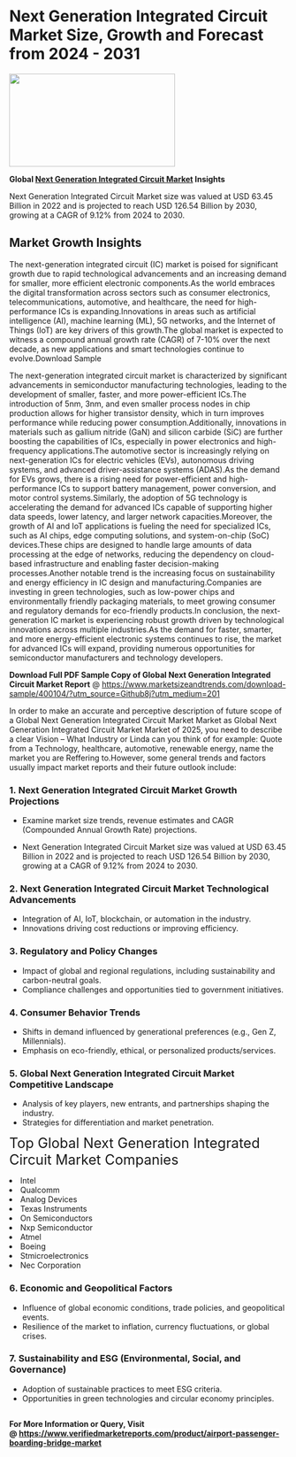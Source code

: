 <H1>Next Generation Integrated Circuit Market Size, Growth and Forecast from 2024 - 2031</H1><img class="aligncenter size-medium wp-image-584254" src="https://thirdeyenews.in/wp-content/uploads/2024/09/Global-Market-Research-300x168.jpeg" alt="" width="300" height="168" /><p><strong>Global&nbsp;<a href="https://www.marketsizeandtrends.com/download-sample/400104/?utm_source=Github8j?utm_medium=201">Next Generation Integrated Circuit Market</a> Insights</strong></p><p>Next Generation Integrated Circuit Market size was valued at USD 63.45 Billion in 2022 and is projected to reach USD 126.54 Billion by 2030, growing at a CAGR of 9.12% from 2024 to 2030.</p><p><h2>Market Growth Insights</h2> <p>The next-generation integrated circuit (IC) market is poised for significant growth due to rapid technological advancements and an increasing demand for smaller, more efficient electronic components.As the world embraces the digital transformation across sectors such as consumer electronics, telecommunications, automotive, and healthcare, the need for high-performance ICs is expanding.Innovations in areas such as artificial intelligence (AI), machine learning (ML), 5G networks, and the Internet of Things (IoT) are key drivers of this growth.The global market is expected to witness a compound annual growth rate (CAGR) of 7-10% over the next decade, as new applications and smart technologies continue to evolve.Download Sample</p> <p>The next-generation integrated circuit market is characterized by significant advancements in semiconductor manufacturing technologies, leading to the development of smaller, faster, and more power-efficient ICs.The introduction of 5nm, 3nm, and even smaller process nodes in chip production allows for higher transistor density, which in turn improves performance while reducing power consumption.Additionally, innovations in materials such as gallium nitride (GaN) and silicon carbide (SiC) are further boosting the capabilities of ICs, especially in power electronics and high-frequency applications.The automotive sector is increasingly relying on next-generation ICs for electric vehicles (EVs), autonomous driving systems, and advanced driver-assistance systems (ADAS).As the demand for EVs grows, there is a rising need for power-efficient and high-performance ICs to support battery management, power conversion, and motor control systems.Similarly, the adoption of 5G technology is accelerating the demand for advanced ICs capable of supporting higher data speeds, lower latency, and larger network capacities.Moreover, the growth of AI and IoT applications is fueling the need for specialized ICs, such as AI chips, edge computing solutions, and system-on-chip (SoC) devices.These chips are designed to handle large amounts of data processing at the edge of networks, reducing the dependency on cloud-based infrastructure and enabling faster decision-making processes.Another notable trend is the increasing focus on sustainability and energy efficiency in IC design and manufacturing.Companies are investing in green technologies, such as low-power chips and environmentally friendly packaging materials, to meet growing consumer and regulatory demands for eco-friendly products.In conclusion, the next-generation IC market is experiencing robust growth driven by technological innovations across multiple industries.As the demand for faster, smarter, and more energy-efficient electronic systems continues to rise, the market for advanced ICs will expand, providing numerous opportunities for semiconductor manufacturers and technology developers.</p><p><span class=""><strong>Download Full PDF Sample Copy of Global Next Generation Integrated Circuit Market Report</strong> @ <a href="https://www.marketsizeandtrends.com/download-sample/400104/?utm_source=Github8j?utm_medium=201" target="_blank">https://www.marketsizeandtrends.com/download-sample/400104/?utm_source=Github8j?utm_medium=201</a></span></p><p>In order to make an accurate and perceptive description of future scope of a Global&nbsp;Next Generation Integrated Circuit Market Market as Global&nbsp;Next Generation Integrated Circuit Market Market of 2025, you need to describe a clear Vision &ndash; What Industry or Linda can you think of for example: Quote from a Technology, healthcare, automotive, renewable energy, name the market you are Reffering to.However, some general trends and factors usually impact market reports and their future outlook include:</p><h3>1.&nbsp;<strong>Next Generation Integrated Circuit Market Growth Projections</strong></h3><ul><li>Examine market size trends, revenue estimates and CAGR (Compounded Annual Growth Rate) projections.</li><li><p>Next Generation Integrated Circuit Market size was valued at USD 63.45 Billion in 2022 and is projected to reach USD 126.54 Billion by 2030, growing at a CAGR of 9.12% from 2024 to 2030.</p></li></ul><h3>2.&nbsp;<strong>Next Generation Integrated Circuit Market Technological Advancements</strong></h3><ul><li>Integration of AI, IoT, blockchain, or automation in the industry.</li><li>Innovations driving cost reductions or improving efficiency.</li></ul><h3>3.&nbsp;<strong>Regulatory and Policy Changes</strong></h3><ul><li>Impact of global and regional regulations, including sustainability and carbon-neutral goals.</li><li>Compliance challenges and opportunities tied to government initiatives.</li></ul><h3>4.&nbsp;<strong>Consumer Behavior Trends</strong></h3><ul><li>Shifts in demand influenced by generational preferences (e.g., Gen Z, Millennials).</li><li>Emphasis on eco-friendly, ethical, or personalized products/services.</li></ul><h3>5.&nbsp;<strong>Global Next Generation Integrated Circuit Market Competitive Landscape</strong></h3><ul><li>Analysis of key players, new entrants, and partnerships shaping the industry.</li><li>Strategies for differentiation and market penetration.</li></ul><p data-pm-slice="1 1 []"><span style="color: inherit; font-family: inherit; font-size: 25px;">Top Global Next Generation Integrated Circuit Market Companies</span></p><div class="" data-test-id=""><p><li>Intel</li><li> Qualcomm</li><li> Analog Devices</li><li> Texas Instruments</li><li> On Semiconductors</li><li> Nxp Semiconductor</li><li> Atmel</li><li> Boeing</li><li> Stmicroelectronics</li><li> Nec Corporation</li></p></div><h3>6.&nbsp;<strong>Economic and Geopolitical Factors</strong></h3><ul><li>Influence of global economic conditions, trade policies, and geopolitical events.</li><li>Resilience of the market to inflation, currency fluctuations, or global crises.</li></ul><h3>7.&nbsp;<strong>Sustainability and ESG (Environmental, Social, and Governance)</strong></h3><ul><li>Adoption of sustainable practices to meet ESG criteria.</li><li>Opportunities in green technologies and circular economy principles.</li></ul><h2><strong style="font-size: 14px;">For More Information or Query, Visit @&nbsp;</strong><a style="background-color: #ffffff; font-size: 14px;" href="https://www.marketsizeandtrends.com/report/next-generation-integrated-circuit-market/" target="_blank">https://www.verifiedmarketreports.com/product/airport-passenger-boarding-bridge-market</a></h2>